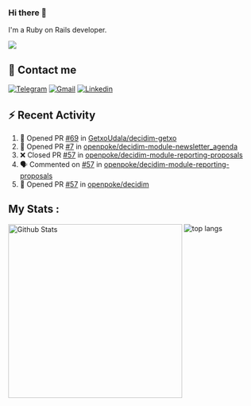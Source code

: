 ### Hi there 👋

I'm a Ruby on Rails developer.

<img src="https://komarev.com/ghpvc/?username=antopalidi&color=blueviolet">

## 📩 Contact me 
[![Telegram](https://img.shields.io/badge/Telegram-2CA5E0?style=for-the-badge&logo=telegram&logoColor=white)](https://t.me/anna_top)
[![Gmail](https://img.shields.io/badge/email-D14836?style=for-the-badge&logo=gmail&logoColor=white)](mailto:topalidisanna@gmail.com)
[![Linkedin](https://img.shields.io/badge/LinkedIn-0077B5?style=for-the-badge&logo=linkedin&logoColor=white)](https://www.linkedin.com/in/topalidi/)
<!-- [![Codewars](https://img.shields.io/badge/Codewars-B1361E?style=for-the-badge&logo=Codewars&logoColor=white)](https://www.codewars.com/users/antopalidi) -->

## :zap: Recent Activity

<!--START_SECTION:activity-->
1. 💪 Opened PR [#69](https://github.com/GetxoUdala/decidim-getxo/pull/69) in [GetxoUdala/decidim-getxo](https://github.com/GetxoUdala/decidim-getxo)
2. 💪 Opened PR [#7](https://github.com/openpoke/decidim-module-newsletter_agenda/pull/7) in [openpoke/decidim-module-newsletter_agenda](https://github.com/openpoke/decidim-module-newsletter_agenda)
3. ❌ Closed PR [#57](https://github.com/openpoke/decidim-module-reporting-proposals/pull/57) in [openpoke/decidim-module-reporting-proposals](https://github.com/openpoke/decidim-module-reporting-proposals)
4. 🗣 Commented on [#57](https://github.com/openpoke/decidim-module-reporting-proposals/issues/57) in [openpoke/decidim-module-reporting-proposals](https://github.com/openpoke/decidim-module-reporting-proposals)
5. 💪 Opened PR [#57](https://github.com/openpoke/decidim/pull/57) in [openpoke/decidim](https://github.com/openpoke/decidim)
<!--END_SECTION:activity-->

## My Stats :
<!--
<img alt="activity" src="https://streak-stats.demolab.com?user=antopalidi" />
-->
<div>
<img align="top" width="350px" alt="Github Stats" src="https://github-readme-stats-1-brown.vercel.app/api?username=antopalidi&count_private=true&show_icons=true&hide_border=true" />
<img align="top" alt="top langs" src="https://github-readme-stats-1-brown.vercel.app/api/top-langs/?username=antopalidi&layout=compact" />
 </div>
<!--
#### [My CV](https://antopalidi.github.io/my_cv/)
-->

<!--
**antopalidi/antopalidi** is a ✨ _special_ ✨ repository because its `README.md` (this file) appears on your GitHub profile.
-->
